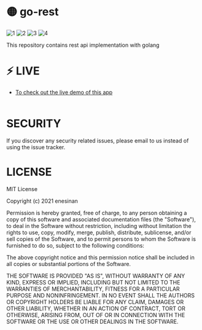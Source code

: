 # 🟡 go-rest
![1](https://img.shields.io/github/license/enesinan/go-rest) ![2](https://img.shields.io/github/last-commit/enesinan/go-rest) ![3](https://img.shields.io/github/languages/code-size/enesinan/go-rest) ![4](https://img.shields.io/github/watchers/enesinan/go-rest?style=social) 

This repository contains rest api implementation with golang


# ⚡ LIVE  

 * <a href="https://netflixclone-43aa9.web.app/">To check out the live demo of this app</a></br> </br> 

# SECURITY

If you discover any security related issues, please email to us instead of using the issue tracker.

# LICENSE

MIT License

Copyright (c) 2021 enesinan

Permission is hereby granted, free of charge, to any person obtaining a copy
of this software and associated documentation files (the "Software"), to deal
in the Software without restriction, including without limitation the rights
to use, copy, modify, merge, publish, distribute, sublicense, and/or sell
copies of the Software, and to permit persons to whom the Software is
furnished to do so, subject to the following conditions:

The above copyright notice and this permission notice shall be included in all
copies or substantial portions of the Software.

THE SOFTWARE IS PROVIDED "AS IS", WITHOUT WARRANTY OF ANY KIND, EXPRESS OR
IMPLIED, INCLUDING BUT NOT LIMITED TO THE WARRANTIES OF MERCHANTABILITY,
FITNESS FOR A PARTICULAR PURPOSE AND NONINFRINGEMENT. IN NO EVENT SHALL THE
AUTHORS OR COPYRIGHT HOLDERS BE LIABLE FOR ANY CLAIM, DAMAGES OR OTHER
LIABILITY, WHETHER IN AN ACTION OF CONTRACT, TORT OR OTHERWISE, ARISING FROM,
OUT OF OR IN CONNECTION WITH THE SOFTWARE OR THE USE OR OTHER DEALINGS IN THE
SOFTWARE.
 
